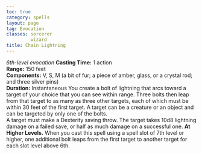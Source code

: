 ```yaml
---
toc: true
category: spells
layout: page
tag: Evocation
classes: sorcerer
         wizard
title: Chain Lightning 
---
```

_6th-level evocation_ 
**Casting Time:** 1 action    
**Range:** 150 feet    
**Components:** V, S, M (a bit of fur; a piece of amber, glass, or a crystal rod; and three silver pins)    
**Duration:** Instantaneous 
You create a bolt of lightning that arcs toward a target of your choice that you can see within range. Three bolts then leap from that target to as many as three other targets, each of which must be within 30 feet of the first target. A target can be a creature or an object and can be targeted by only one of the bolts.    
A target must make a Dexterity saving throw. The target takes 10d8 lightning damage on a failed save, or half as much damage on a successful one. 
**At Higher Levels.** When you cast this spell using a spell slot of 7th level or higher, one additional bolt leaps from the first target to another target for each slot level above 6th. 